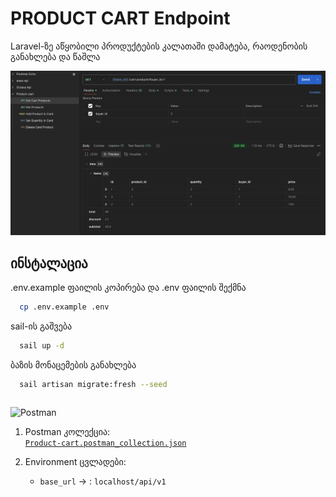
# PRODUCT CART Endpoint

Laravel-ზე აწყობილი პროდუქტების კალათაში დამატება, რაოდენობის განახლება და წაშლა

![Application Screenshot](public/cart-products-2.png)


## ინსტალაცია

.env.example ფაილის კოპირება და .env ფაილის შექმნა
```bash
  cp .env.example .env
```

sail-ის გაშვება
```bash
  sail up -d
```

ბაზის მონაცემების განახლება

```bash
  sail artisan migrate:fresh --seed
```


```
```

![Postman](https://img.shields.io/badge/API-Postman-orange?logo=postman&logoColor=white)

1. Postman კოლექცია:  
   [`Product-cart.postman_collection.json`](public/Product-cart.postman_collection.json)

2. Environment ცვლადები:
    - `base_url` → : `localhost/api/v1`
